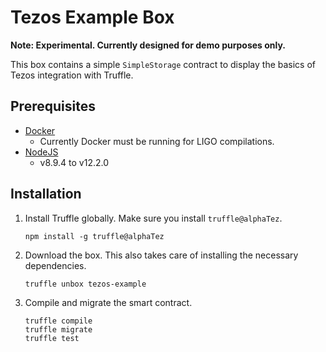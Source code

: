 Tezos Example Box
=================

**Note: Experimental. Currently designed for demo purposes only.**

This box contains a simple `SimpleStorage` contract to display the basics of Tezos
integration with Truffle.

## Prerequisites

- [Docker](https://docs.docker.com/v17.12/install/)
  - Currently Docker must be running for LIGO compilations.
- [NodeJS](https://nodejs.org/en/)
  -  v8.9.4 to v12.2.0


## Installation

1. Install Truffle globally. Make sure you install `truffle@alphaTez`.
    ```
    npm install -g truffle@alphaTez
    ```

2. Download the box. This also takes care of installing the necessary dependencies.
    ```
    truffle unbox tezos-example
    ```

3. Compile and migrate the smart contract.
    ```
    truffle compile
    truffle migrate
    truffle test
    ```

